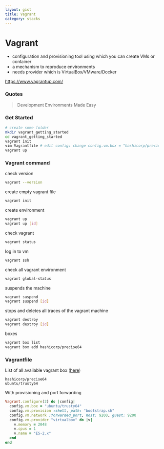 ```yaml
---
layout: gist
title: Vagrant
category: stacks
---
```


# Vagrant

- configuration and provisioning tool using which you can create VMs or container
- a mechanism to reproduce environments
- needs provider which is VirtualBox/VMware/Docker

https://www.vagrantup.com/

### Quotes

> Development Environments Made Easy

### Get Started

```bash
# create some folder
mkdir vagrant_getting_started
cd vagrant_getting_started
vagrant init
vim Vagrantfile # edit config; change config.vm.box = "hashicorp/precise64"
vagrant up
```


### Vagrant command


check version
```bash
vagrant --version
```

create empty vagrant file
```bash
vagrant init
```

create environment
```bash
vagrant up
vagrant up [id]
```

check vagrant
```bash
vagrant status
```

log in to vm
```bash
vagrant ssh
```

check all vagrant environment
```bash
vagrant global-status
```

suspends the machine
```bash
vagrant suspend
vagrant suspend [id]
```

stops and deletes all traces of the vagrant machine
```bash
vagrant destroy
vagrant destroy [id]
```

boxes
```bash
vagrant box list
vagrant box add hashicorp/precise64
```


### Vagrantfile

List of all available vagrant box ([here](https://app.vagrantup.com/boxes/search))
```
hashicorp/precise64
ubuntu/trusty64
```


With provisioning and port forwarding
```ruby
Vagrant.configure(2) do |config|
  config.vm.box = "ubuntu/trusty64"
  config.vm.provision :shell, path: "bootstrap.sh"
  config.vm.network :forwarded_port, host: 9200, guest: 9200
  config.vm.provider "virtualbox" do |v|
    v.memory = 2048
    v.cpus = 1
    v.name = "ES-2.x"
  end
end

```
